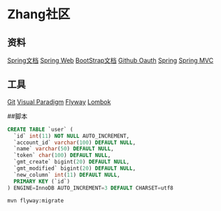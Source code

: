 # Zhang社区

## 资料
[Spring文档](https://spring.io/guides)
[Spring Web](https://spring.io/guides/gs/serving-web-content/)
[BootStrap文档](https://v3.bootcss.com/getting-started/)
[Github Oauth](https://developer.github.com/apps/building-oauth-apps/creating-an-oauth-app/)
[Spring](https://docs.spring.io/spring-boot/docs/2.2.5.RELEASE/reference/html/spring-boot-features.html#boot-features-sql)
[Spring MVC](https://docs.spring.io/spring/docs/5.2.4.RELEASE/spring-framework-reference/web.html#spring-web)
## 工具
[Git](http://git-scm.com/download)
[Visual Paradigm](http://www.visual-paradigm.com)
[Flyway](https://flywaydb.org/)
[Lombok](https://projectlombok.org/)

##脚本
```sql
CREATE TABLE `user` (
  `id` int(11) NOT NULL AUTO_INCREMENT,
  `account_id` varchar(100) DEFAULT NULL,
  `name` varchar(50) DEFAULT NULL,
  `token` char(100) DEFAULT NULL,
  `gmt_create` bigint(20) DEFAULT NULL,
  `gmt_modified` bigint(20) DEFAULT NULL,
  `new_column` int(11) DEFAULT NULL,
  PRIMARY KEY (`id`)
) ENGINE=InnoDB AUTO_INCREMENT=3 DEFAULT CHARSET=utf8
```
```bash
mvn flyway:migrate
```